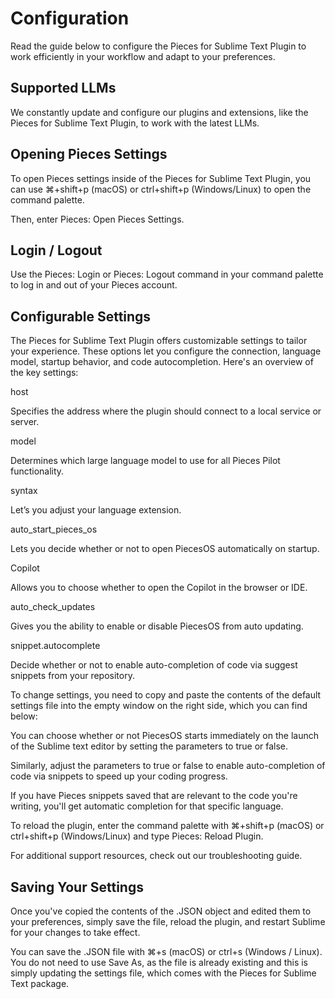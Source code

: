 # Configuration

Read the guide below to configure the Pieces for Sublime Text Plugin to work efficiently in your workflow and adapt to your preferences.

## Supported LLMs

We constantly update and configure our plugins and extensions, like the Pieces for Sublime Text Plugin, to work with the latest LLMs.

## Opening Pieces Settings

To open Pieces settings inside of the Pieces for Sublime Text Plugin, you can use ⌘+shift+p (macOS) or ctrl+shift+p (Windows/Linux) to open the command palette.

Then, enter Pieces: Open Pieces Settings.



## Login / Logout

Use the Pieces: Login or Pieces: Logout command in your command palette to log in and out of your Pieces account.



## Configurable Settings

The Pieces for Sublime Text Plugin offers customizable settings to tailor your experience. These options let you configure the connection, language model, startup behavior, and code autocompletion. Here's an overview of the key settings:

host

Specifies the address where the plugin should connect to a local service or server.

model

Determines which large language model to use for all Pieces Pilot functionality.

syntax

Let’s you adjust your language extension.

auto_start_pieces_os

Lets you decide whether or not to open PiecesOS automatically on startup.

Copilot

Allows you to choose whether to open the Copilot in the browser or IDE.

auto_check_updates

Gives you the ability to enable or disable PiecesOS from auto updating.

snippet.autocomplete

Decide whether or not to enable auto-completion of code via suggest snippets from your repository.

To change settings, you need to copy and paste the contents of the default settings file into the empty window on the right side, which you can find below:

You can choose whether or not PiecesOS starts immediately on the launch of the Sublime text editor by setting the parameters to true or false.

Similarly, adjust the parameters to true or false to enable auto-completion of code via snippets to speed up your coding progress.

If you have Pieces snippets saved that are relevant to the code you're writing, you'll get automatic completion for that specific language.

To reload the plugin, enter the command palette with ⌘+shift+p (macOS) or ctrl+shift+p (Windows/Linux) and type Pieces: Reload Plugin.

For additional support resources, check out our troubleshooting guide.

## Saving Your Settings

Once you've copied the contents of the .JSON object and edited them to your preferences, simply save the file, reload the plugin, and restart Sublime for your changes to take effect.

You can save the .JSON file with ⌘+s (macOS) or ctrl+s (Windows / Linux). You do not need to use Save As, as the file is already existing and this is simply updating the settings file, which comes with the Pieces for Sublime Text package.